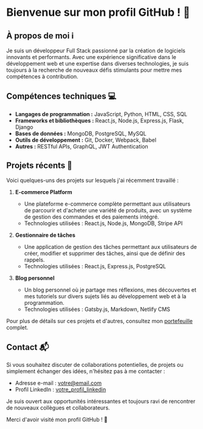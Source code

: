# Bienvenue sur mon profil GitHub ! 👋

## À propos de moi ℹ️

Je suis un développeur Full Stack passionné par la création de logiciels innovants et performants. Avec une expérience significative dans le développement web et une expertise dans diverses technologies, je suis toujours à la recherche de nouveaux défis stimulants pour mettre mes compétences à contribution.

## Compétences techniques 💻

- **Langages de programmation :** JavaScript, Python, HTML, CSS, SQL
- **Frameworks et bibliothèques :** React.js, Node.js, Express.js, Flask, Django
- **Bases de données :** MongoDB, PostgreSQL, MySQL
- **Outils de développement :** Git, Docker, Webpack, Babel
- **Autres :** RESTful APIs, GraphQL, JWT Authentication

## Projets récents 🚀

Voici quelques-uns des projets sur lesquels j'ai récemment travaillé :

1. **E-commerce Platform**
   - Une plateforme e-commerce complète permettant aux utilisateurs de parcourir et d'acheter une variété de produits, avec un système de gestion des commandes et des paiements intégré.
   - Technologies utilisées : React.js, Node.js, MongoDB, Stripe API

2. **Gestionnaire de tâches**
   - Une application de gestion des tâches permettant aux utilisateurs de créer, modifier et supprimer des tâches, ainsi que de définir des rappels.
   - Technologies utilisées : React.js, Express.js, PostgreSQL

3. **Blog personnel**
   - Un blog personnel où je partage mes réflexions, mes découvertes et mes tutoriels sur divers sujets liés au développement web et à la programmation.
   - Technologies utilisées : Gatsby.js, Markdown, Netlify CMS

Pour plus de détails sur ces projets et d'autres, consultez mon [portefeuille](lien_vers_votre_portefeuille) complet.

## Contact 📬

Si vous souhaitez discuter de collaborations potentielles, de projets ou simplement échanger des idées, n'hésitez pas à me contacter :

- Adresse e-mail : [votre@email.com](mailto:votre@email.com)
- Profil LinkedIn : [votre_profil_linkedin](lien_vers_votre_profil_linkedin)

Je suis ouvert aux opportunités intéressantes et toujours ravi de rencontrer de nouveaux collègues et collaborateurs.

Merci d'avoir visité mon profil GitHub ! 🙏
